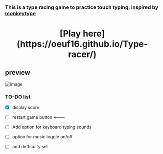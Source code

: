 ### This is a type racing game to practice touch typing, inspired by [monkeytype](https://monkeytype.com)

  <h1 style="text-align: center;">[Play here](https://oeuf16.github.io/Type-racer/)</h1>

## preview

![image](https://user-images.githubusercontent.com/93136950/181827230-db112453-5b2c-4c23-acbf-7aa404b47c54.png)

### TO-DO list
- [x] display score
- [ ] restart game button <---
- [ ] Add option for keyboard typing sounds 
- [ ] option for music toggle on/off 
- [ ] add defficulty set 


